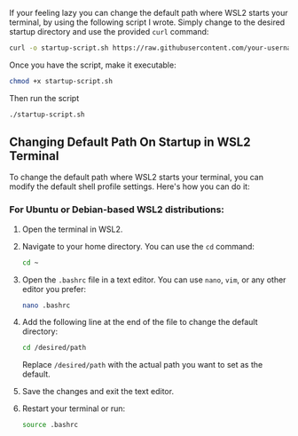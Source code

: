 If your feeling lazy you can change the default path where WSL2 starts your terminal, by using the following script I wrote. Simply change to the desired startup directory and use the provided `curl` command:

```bash
curl -o startup-script.sh https://raw.githubusercontent.com/your-username/your-repo/master/startup-script.sh
```
Once you have the script, make it executable:
```bash
chmod +x startup-script.sh
```
Then run the script
```bash
./startup-script.sh
```
## Changing Default Path On Startup in WSL2 Terminal

To change the default path where WSL2 starts your terminal, you can modify the default shell profile settings. Here's how you can do it:

### For Ubuntu or Debian-based WSL2 distributions:

1. Open the terminal in WSL2.

2. Navigate to your home directory. You can use the `cd` command:

    ```bash
    cd ~
    ```

3. Open the `.bashrc` file in a text editor. You can use `nano`, `vim`, or any other editor you prefer:

    ```bash
    nano .bashrc
    ```

4. Add the following line at the end of the file to change the default directory:

    ```bash
    cd /desired/path
    ```

    Replace `/desired/path` with the actual path you want to set as the default.

5. Save the changes and exit the text editor.

6. Restart your terminal or run:

    ```bash
    source .bashrc
    ```